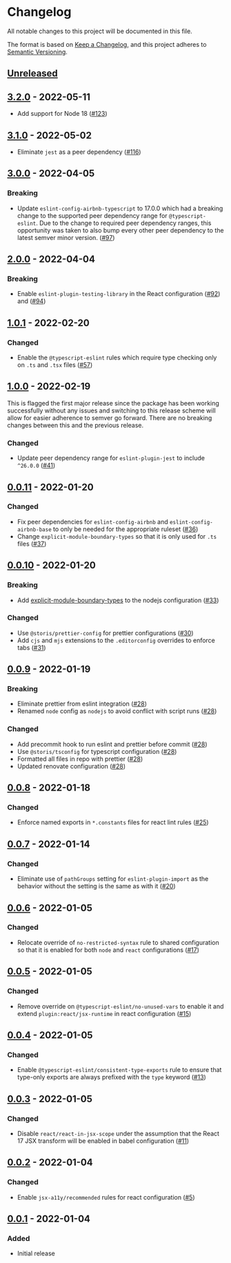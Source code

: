 # Changelog

All notable changes to this project will be documented in this file.

The format is based on [Keep a Changelog](https://keepachangelog.com/en/1.0.0/),
and this project adheres to [Semantic Versioning](https://semver.org/spec/v2.0.0.html).

## [Unreleased]

## [3.2.0] - 2022-05-11

- Add support for Node 18 ([#123](https://github.com/STORIS/eslint-config/pull/123))

## [3.1.0] - 2022-05-02

- Eliminate `jest` as a peer dependency ([#116](https://github.com/STORIS/eslint-config/pull/116))

## [3.0.0] - 2022-04-05

### Breaking

- Update `eslint-config-airbnb-typescript` to 17.0.0 which had a breaking change to the supported peer dependency range for `@typescript-eslint`. Due to the change to required peer dependency ranges, this opportunity was taken to also bump every other peer dependency to the latest semver minor version. ([#97](https://github.com/STORIS/eslint-config/pull/97))

## [2.0.0] - 2022-04-04

### Breaking

- Enable `eslint-plugin-testing-library` in the React configuration ([#92](https://github.com/STORIS/eslint-config/pull/92)) and ([#94](https://github.com/STORIS/eslint-config/pull/94))

## [1.0.1] - 2022-02-20

### Changed

- Enable the `@typescript-eslint` rules which require type checking only on `.ts` and `.tsx` files ([#57](https://github.com/STORIS/eslint-config/pull/57))

## [1.0.0] - 2022-02-19

This is flagged the first major release since the package has been working successfully without any issues and switching to this release scheme will allow for easier adherence to semver go forward. There are no breaking changes between this and the previous release.

### Changed

- Update peer dependency range for `eslint-plugin-jest` to include `^26.0.0` ([#41](https://github.com/STORIS/eslint-config/pull/41))

## [0.0.11] - 2022-01-20

### Changed

- Fix peer dependencies for `eslint-config-airbnb` and `eslint-config-airbnb-base` to only be needed for the appropriate ruleset ([#36](https://github.com/STORIS/eslint-config/pull/36))
- Change `explicit-module-boundary-types` so that it is only used for `.ts` files ([#37](https://github.com/STORIS/eslint-config/pull/37))

## [0.0.10] - 2022-01-20

### Breaking

- Add [explicit-module-boundary-types](https://typescript-eslint.io/rules/explicit-module-boundary-types) to the nodejs configuration ([#33](https://github.com/STORIS/eslint-config/pull/33))

### Changed

- Use `@storis/prettier-config` for prettier configurations ([#30](https://github.com/STORIS/eslint-config/pull/30))
- Add `cjs` and `mjs` extensions to the `.editorconfig` overrides to enforce tabs ([#31](https://github.com/STORIS/eslint-config/pull/31))

## [0.0.9] - 2022-01-19

### Breaking

- Eliminate prettier from eslint integration ([#28](https://github.com/STORIS/eslint-config/pull/28))
- Renamed `node` config as `nodejs` to avoid conflict with script runs ([#28](https://github.com/STORIS/eslint-config/pull/28))

### Changed

- Add precommit hook to run eslint and prettier before commit ([#28](https://github.com/STORIS/eslint-config/pull/28))
- Use `@storis/tsconfig` for typescript configuration ([#28](https://github.com/STORIS/eslint-config/pull/28))
- Formatted all files in repo with prettier ([#28](https://github.com/STORIS/eslint-config/pull/28))
- Updated renovate configuration ([#28](https://github.com/STORIS/eslint-config/pull/28))

## [0.0.8] - 2022-01-18

### Changed

- Enforce named exports in `*.constants` files for react lint rules ([#25](https://github.com/STORIS/eslint-config/pull/25))

## [0.0.7] - 2022-01-14

### Changed

- Eliminate use of `pathGroups` setting for `eslint-plugin-import` as the behavior without the setting is the same as with it ([#20](https://github.com/STORIS/eslint-config/pull/20))

## [0.0.6] - 2022-01-05

### Changed

- Relocate override of `no-restricted-syntax` rule to shared configuration so that it is enabled for both `node` and `react` configurations ([#17](https://github.com/STORIS/eslint-config/pull/17))

## [0.0.5] - 2022-01-05

### Changed

- Remove override on `@typescript-eslint/no-unused-vars` to enable it and extend `plugin:react/jsx-runtime` in react configuration ([#15](https://github.com/STORIS/eslint-config/pull/15))

## [0.0.4] - 2022-01-05

### Changed

- Enable `@typescript-eslint/consistent-type-exports` rule to ensure that type-only exports are always prefixed with the `type` keyword ([#13](https://github.com/STORIS/eslint-config/pull/13))

## [0.0.3] - 2022-01-05

### Changed

- Disable `react/react-in-jsx-scope` under the assumption that the React 17 JSX transform will be enabled in babel configuration ([#11](https://github.com/STORIS/eslint-config/pull/11))

## [0.0.2] - 2022-01-04

### Changed

- Enable `jsx-a11y/recommended` rules for react configuration ([#5](https://github.com/STORIS/eslint-config/pull/7))

## [0.0.1] - 2022-01-04

### Added

- Initial release

[unreleased]: https://github.com/storis/eslint-config/compare/3.2.0...HEAD
[3.2.0]: https://github.com/storis/eslint-config/compare/3.1.0...3.2.0
[3.1.0]: https://github.com/storis/eslint-config/compare/3.0.0...3.1.0
[3.0.0]: https://github.com/storis/eslint-config/compare/2.0.0...3.0.0
[2.0.0]: https://github.com/storis/eslint-config/compare/1.0.1...2.0.0
[1.0.1]: https://github.com/storis/eslint-config/compare/1.0.0...1.0.1
[1.0.0]: https://github.com/storis/eslint-config/compare/0.0.11...1.0.0
[0.0.11]: https://github.com/storis/eslint-config/compare/0.0.10...0.0.11
[0.0.10]: https://github.com/storis/eslint-config/compare/0.0.9...0.0.10
[0.0.9]: https://github.com/storis/eslint-config/compare/0.0.8...0.0.9
[0.0.8]: https://github.com/storis/eslint-config/compare/0.0.7...0.0.8
[0.0.7]: https://github.com/storis/eslint-config/compare/0.0.6...0.0.7
[0.0.6]: https://github.com/storis/eslint-config/compare/0.0.5...0.0.6
[0.0.5]: https://github.com/storis/eslint-config/compare/0.0.4...0.0.5
[0.0.4]: https://github.com/storis/eslint-config/compare/0.0.3...0.0.4
[0.0.3]: https://github.com/storis/eslint-config/compare/0.0.2...0.0.3
[0.0.2]: https://github.com/storis/eslint-config/compare/0.0.1...0.0.2
[0.0.1]: https://github.com/storis/eslint-config/releases/tag/0.0.1
